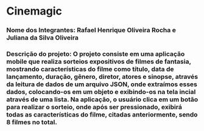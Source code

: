 # Cinemagic
<h3>Nome dos Integrantes: Rafael Henrique Oliveira Rocha e Juliana da Silva Oliveira</h3>
<h3>Descrição do projeto: O projeto consiste em uma aplicação mobile que realiza sorteios expositivos de filmes de fantasia, mostrando características do filme como título, data de lançamento, duração, gênero, diretor, atores e sinopse, através da leitura de dados de um arquivo JSON, onde extraímos esses dados, colocando-os em um objeto e exibindo-os na tela incial através de uma lista. Na aplicação, o usuário clica em um botão para realizar o sorteio, onde após ser pressionado, exibirá todas as características do filme, citadas anteriormente, sendo 8 filmes no total.</h3>
